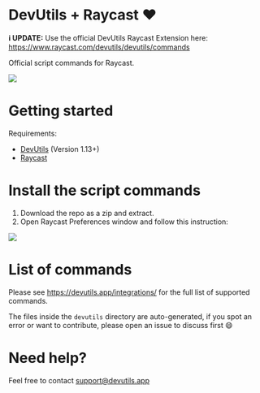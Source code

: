 # DevUtils + Raycast ❤️

**ℹ️ UPDATE:** Use the official DevUtils Raycast Extension here: https://www.raycast.com/devutils/devutils/commands

Official script commands for Raycast.

![](screenshot.png)

# Getting started

Requirements:

- [DevUtils](https://devutils.app) (Version 1.13+)
- [Raycast](https://raycast.com)

# Install the script commands

1. Download the repo as a zip and extract.
2. Open Raycast Preferences window and follow this instruction:

![](instructions.png)

# List of commands

Please see https://devutils.app/integrations/ for the full list of supported commands.

The files inside the `devutils` directory are auto-generated, if you spot an error or want to contribute, please open an issue to discuss first 😄

# Need help?

Feel free to contact support@devutils.app

